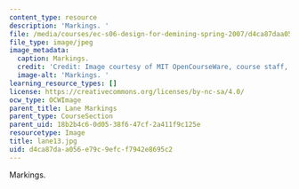 ```yaml
---
content_type: resource
description: 'Markings. '
file: /media/courses/ec-s06-design-for-demining-spring-2007/d4ca87daa056e79c9efcf7942e8695c2_lane13.jpg
file_type: image/jpeg
image_metadata:
  caption: Markings.
  credit: 'Credit: Image courtesy of MIT OpenCourseWare, course staff, and students.'
  image-alt: 'Markings. '
learning_resource_types: []
license: https://creativecommons.org/licenses/by-nc-sa/4.0/
ocw_type: OCWImage
parent_title: Lane Markings
parent_type: CourseSection
parent_uid: 18b2b4c6-0d05-38f6-47cf-2a411f9c125e
resourcetype: Image
title: lane13.jpg
uid: d4ca87da-a056-e79c-9efc-f7942e8695c2
---
```

Markings. 